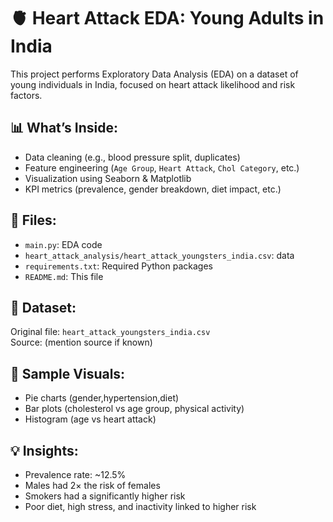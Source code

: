 # 🫀 Heart Attack EDA: Young Adults in India

This project performs Exploratory Data Analysis (EDA) on a dataset of young individuals in India, focused on heart attack likelihood and risk factors.

## 📊 What’s Inside:
- Data cleaning (e.g., blood pressure split, duplicates)
- Feature engineering (`Age Group`, `Heart Attack`, `Chol Category`, etc.)
- Visualization using Seaborn & Matplotlib
- KPI metrics (prevalence, gender breakdown, diet impact, etc.)

## 📂 Files:
- `main.py`: EDA code
- `heart_attack_analysis/heart_attack_youngsters_india.csv`: data
- `requirements.txt`: Required Python packages
- `README.md`: This file

## 📌 Dataset:
Original file: `heart_attack_youngsters_india.csv`  
Source: (mention source if known)

## 📸 Sample Visuals:
- Pie charts (gender,hypertension,diet)
- Bar plots (cholesterol vs age group, physical activity)
- Histogram (age vs heart attack)

## 💡 Insights:
- Prevalence rate: ~12.5%
- Males had 2× the risk of females
- Smokers had a significantly higher risk
- Poor diet, high stress, and inactivity linked to higher risk
